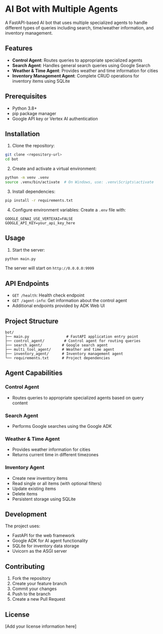 # AI Bot with Multiple Agents

A FastAPI-based AI bot that uses multiple specialized agents to handle different types of queries including search, time/weather information, and inventory management.

## Features

- **Control Agent**: Routes queries to appropriate specialized agents
- **Search Agent**: Handles general search queries using Google Search
- **Weather & Time Agent**: Provides weather and time information for cities
- **Inventory Management Agent**: Complete CRUD operations for inventory items using SQLite

## Prerequisites

- Python 3.8+
- pip package manager
- Google API key or Vertex AI authentication

## Installation

1. Clone the repository:
```bash
git clone <repository-url>
cd bot
```

2. Create and activate a virtual environment:
```bash
python -m venv .venv
source .venv/bin/activate  # On Windows, use: .venv\Scripts\activate
```

3. Install dependencies:
```bash
pip install -r requirements.txt
```

4. Configure environment variables:
Create a `.env` file with:
```
GOOGLE_GENAI_USE_VERTEXAI=FALSE
GOOGLE_API_KEY=your_api_key_here
```

## Usage

1. Start the server:
```bash
python main.py
```

The server will start on `http://0.0.0.0:9999`

## API Endpoints

- `GET /health`: Health check endpoint
- `GET /agent-info`: Get information about the control agent
- Additional endpoints provided by ADK Web UI

## Project Structure

```
bot/
├── main.py                 # FastAPI application entry point
├── control_agent/         # Control agent for routing queries
├── search_agent/         # Google search agent
├── multi_tool_agent/     # Weather and time agent
├── inventory_agent/      # Inventory management agent
└── requirements.txt      # Project dependencies
```

## Agent Capabilities

### Control Agent
- Routes queries to appropriate specialized agents based on query content

### Search Agent
- Performs Google searches using the Google ADK

### Weather & Time Agent
- Provides weather information for cities
- Returns current time in different timezones

### Inventory Agent
- Create new inventory items
- Read single or all items (with optional filters)
- Update existing items
- Delete items
- Persistent storage using SQLite

## Development

The project uses:
- FastAPI for the web framework
- Google ADK for AI agent functionality
- SQLite for inventory data storage
- Uvicorn as the ASGI server

## Contributing

1. Fork the repository
2. Create your feature branch
3. Commit your changes
4. Push to the branch
5. Create a new Pull Request

## License

[Add your license information here]